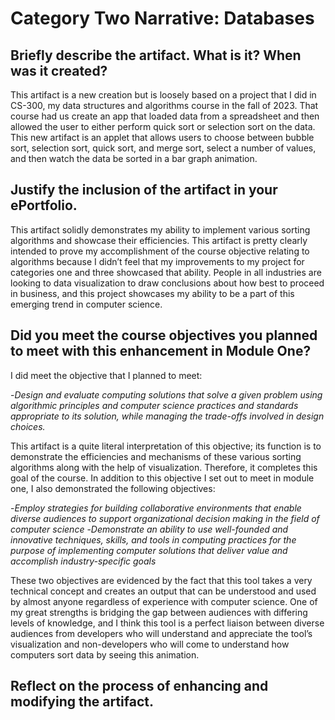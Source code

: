 # Category Two Narrative: Databases

## Briefly describe the artifact. What is it? When was it created?
This artifact is a new creation but is loosely based on a project that I did in CS-300, my data structures and algorithms course in the fall of 2023. That course had us create an app that loaded data from a spreadsheet and then allowed the user to either perform quick sort or selection sort on the data. This new artifact is an applet that allows users to choose between bubble sort, selection sort, quick sort, and merge sort, select a number of values, and then watch the data be sorted in a bar graph animation. 

## Justify the inclusion of the artifact in your ePortfolio. 
This artifact solidly demonstrates my ability to implement various sorting algorithms and showcase their efficiencies. This artifact is pretty clearly intended to prove my accomplishment of the course objective relating to algorithms because I didn’t feel that my improvements to my project for categories one and three showcased that ability. People in all industries are looking to data visualization to draw conclusions about how best to proceed in business, and this project showcases my ability to be a part of this emerging trend in computer science.

## Did you meet the course objectives you planned to meet with this enhancement in Module One? 
I did meet the objective that I planned to meet: 

-*Design and evaluate computing solutions that solve a given problem using algorithmic principles and computer science practices and standards appropriate to its solution, while managing the trade-offs involved in design choices.*

This artifact is a quite literal interpretation of this objective; its function is to demonstrate the efficiencies and mechanisms of these various sorting algorithms along with the help of visualization. Therefore, it completes this goal of the course. In addition to this objective I set out to meet in module one, I also demonstrated the following objectives:

-*Employ strategies for building collaborative environments that enable diverse audiences to support organizational decision making in the field of computer science*
-*Demonstrate an ability to use well-founded and innovative techniques, skills, and tools in computing practices for the purpose of implementing computer solutions that deliver value and accomplish industry-specific goals*

These two objectives are evidenced by the fact that this tool takes a very technical concept and creates an output that can be understood and used by almost anyone regardless of experience with computer science. One of my great strengths is bridging the gap between audiences with differing levels of knowledge, and I think this tool is a perfect liaison between diverse audiences from developers who will understand and appreciate the tool’s visualization and non-developers who will come to understand how computers sort data by seeing this animation.

## Reflect on the process of enhancing and modifying the artifact. 


